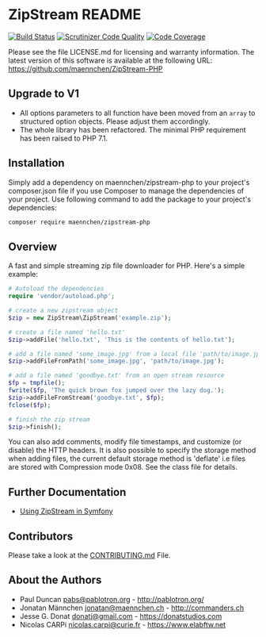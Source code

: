 # ZipStream README

[![Build Status](https://travis-ci.org/maennchen/ZipStream-PHP.svg?branch=master)](https://travis-ci.org/maennchen/ZipStream-PHP)
[![Scrutinizer Code Quality](https://scrutinizer-ci.com/g/maennchen/ZipStream-PHP/badges/quality-score.png?b=master)](https://scrutinizer-ci.com/g/maennchen/ZipStream-PHP/?branch=develop)
[![Code Coverage](https://scrutinizer-ci.com/g/maennchen/ZipStream-PHP/badges/coverage.png?b=master)](https://scrutinizer-ci.com/g/maennchen/ZipStream-PHP/?branch=develop)

Please see the file LICENSE.md for licensing and warranty information.  The
latest version of this software is available at the following URL: https://github.com/maennchen/ZipStream-PHP

## Upgrade to V1

* All options parameters to all function have been moved from an `array` to structured option objects. Please adjust them accordingly.
* The whole library has been refactored. The minimal PHP requirement has been raised to PHP 7.1.

## Installation
Simply add a dependency on maennchen/zipstream-php to your project's composer.json file if you use Composer to manage the dependencies of your project. Use following command to add the package to your project's dependencies:

```bash
composer require maennchen/zipstream-php
```

## Overview
A fast and simple streaming zip file downloader for PHP.  Here's a
simple example:
```php
# Autoload the dependencies
require 'vendor/autoload.php';

# create a new zipstream object
$zip = new ZipStream\ZipStream('example.zip');

# create a file named 'hello.txt'
$zip->addFile('hello.txt', 'This is the contents of hello.txt');

# add a file named 'some_image.jpg' from a local file 'path/to/image.jpg'
$zip->addFileFromPath('some_image.jpg', 'path/to/image.jpg');

# add a file named 'goodbye.txt' from an open stream resource
$fp = tmpfile();
fwrite($fp, 'The quick brown fox jumped over the lazy dog.');
$zip->addFileFromStream('goodbye.txt', $fp);
fclose($fp);

# finish the zip stream
$zip->finish();
```

You can also add comments, modify file timestamps, and customize (or
disable) the HTTP headers. It is also possible to specify the storage method when adding files,
the current default storage method is 'deflate' i.e files are stored with Compression mode 0x08.
  See the class file for details.<!--  There are a
couple of additional examples in the initial release announcement at the
following URL: http://pablotron.org/?cid=1535 -->

## Further Documentation

  * [Using ZipStream in Symfony](/doc/Symfony.md)

## Contributors
Please take a look at the [CONTRIBUTING.md](CONTRIBUTING.md) File.

## About the Authors
* Paul Duncan <pabs@pablotron.org> - http://pablotron.org/
* Jonatan Männchen <jonatan@maennchen.ch> - http://commanders.ch
* Jesse G. Donat <donatj@gmail.com> - https://donatstudios.com
* Nicolas CARPi <nicolas.carpi@curie.fr> - https://www.elabftw.net
